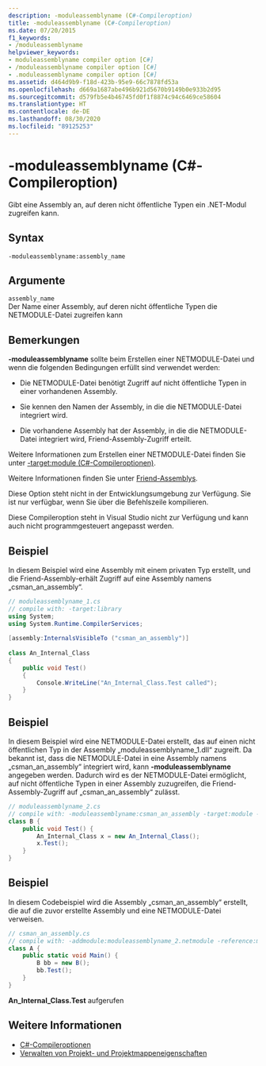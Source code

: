 ```yaml
---
description: -moduleassemblyname (C#-Compileroption)
title: -moduleassemblyname (C#-Compileroption)
ms.date: 07/20/2015
f1_keywords:
- /moduleassemblyname
helpviewer_keywords:
- moduleassemblyname compiler option [C#]
- /moduleassemblyname compiler option [C#]
- .moduleassemblyname compiler option [C#]
ms.assetid: d464d9b9-f18d-423b-95e9-66c7878fd53a
ms.openlocfilehash: d669a1687abe496b921d5670b9149b0e933b2d95
ms.sourcegitcommit: d579fb5e4b46745fd0f1f8874c94c6469ce58604
ms.translationtype: HT
ms.contentlocale: de-DE
ms.lasthandoff: 08/30/2020
ms.locfileid: "89125253"
---
```

# <a name="-moduleassemblyname-c-compiler-option"></a>-moduleassemblyname (C#-Compileroption)
Gibt eine Assembly an, auf deren nicht öffentliche Typen ein .NET-Modul zugreifen kann.  
  
## <a name="syntax"></a>Syntax  
  
```console  
-moduleassemblyname:assembly_name  
```  
  
## <a name="arguments"></a>Argumente  
 `assembly_name`  
 Der Name einer Assembly, auf deren nicht öffentliche Typen die NETMODULE-Datei zugreifen kann  
  
## <a name="remarks"></a>Bemerkungen  
 **-moduleassemblyname** sollte beim Erstellen einer NETMODULE-Datei und wenn die folgenden Bedingungen erfüllt sind verwendet werden:  
  
- Die NETMODULE-Datei benötigt Zugriff auf nicht öffentliche Typen in einer vorhandenen Assembly.  
  
- Sie kennen den Namen der Assembly, in die die NETMODULE-Datei integriert wird.  
  
- Die vorhandene Assembly hat der Assembly, in die die NETMODULE-Datei integriert wird, Friend-Assembly-Zugriff erteilt.  
  
 Weitere Informationen zum Erstellen einer NETMODULE-Datei finden Sie unter [-target:module (C#-Compileroptionen)](./target-module-compiler-option.md).  
  
 Weitere Informationen finden Sie unter [Friend-Assemblys](../../../standard/assembly/friend.md).  
  
 Diese Option steht nicht in der Entwicklungsumgebung zur Verfügung. Sie ist nur verfügbar, wenn Sie über die Befehlszeile kompilieren.  
  
 Diese Compileroption steht in Visual Studio nicht zur Verfügung und kann auch nicht programmgesteuert angepasst werden.  
  
## <a name="example"></a>Beispiel  
 In diesem Beispiel wird eine Assembly mit einem privaten Typ erstellt, und die Friend-Assembly-erhält Zugriff auf eine Assembly namens „csman_an_assembly“.  
  
```csharp  
// moduleassemblyname_1.cs  
// compile with: -target:library  
using System;  
using System.Runtime.CompilerServices;  
  
[assembly:InternalsVisibleTo ("csman_an_assembly")]  
  
class An_Internal_Class
{  
    public void Test()
    {
        Console.WriteLine("An_Internal_Class.Test called");
    }  
}  
```  
  
## <a name="example"></a>Beispiel  
 In diesem Beispiel wird eine NETMODULE-Datei erstellt, das auf einen nicht öffentlichen Typ in der Assembly „moduleassemblyname_1.dll“ zugreift. Da bekannt ist, dass die NETMODULE-Datei in eine Assembly namens „csman_an_assembly“ integriert wird, kann **-moduleassemblyname** angegeben werden. Dadurch wird es der NETMODULE-Datei ermöglicht, auf nicht öffentliche Typen in einer Assembly zuzugreifen, die Friend-Assembly-Zugriff auf „csman_an_assembly“ zulässt.  
  
```csharp  
// moduleassemblyname_2.cs  
// compile with: -moduleassemblyname:csman_an_assembly -target:module -reference:moduleassemblyname_1.dll  
class B {  
    public void Test() {  
        An_Internal_Class x = new An_Internal_Class();  
        x.Test();  
    }  
}  
```  
  
## <a name="example"></a>Beispiel  
 In diesem Codebeispiel wird die Assembly „csman_an_assembly“ erstellt, die auf die zuvor erstellte Assembly und eine NETMODULE-Datei verweisen.  
  
```csharp  
// csman_an_assembly.cs  
// compile with: -addmodule:moduleassemblyname_2.netmodule -reference:moduleassemblyname_1.dll  
class A {  
    public static void Main() {  
        B bb = new B();  
        bb.Test();  
    }  
}  
```  
  
**An_Internal_Class.Test** aufgerufen

## <a name="see-also"></a>Weitere Informationen

- [C#-Compileroptionen](./index.md)
- [Verwalten von Projekt- und Projektmappeneigenschaften](/visualstudio/ide/managing-project-and-solution-properties)
